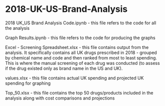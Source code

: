 # 2018-UK-US-Brand-Analysis

2018 UK_US Brand Analysis Code.ipynb - this file refers to the code for all the analysis

Graph Results.ipynb - this file refers to the code for producing the graphs

Excel - Screening Spreadsheet.xlsx - this file contains output from the analysis. It specifically contains all UK drugs prescribed in 2018 - grouped by chemical name and code and then ranked from most to least spending. This is where the manual screening of each drug was conducted (to assess if the drug existed only as brand name in the US and UK).

values.xlsx - this file contains actual UK spending and projected UK spending for graphing

Top_50.xlsx - this file contains the top 50 drugs/products included in the analysis along with cost comparisons and projections

